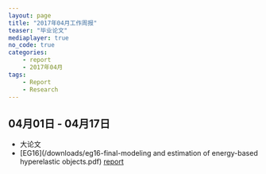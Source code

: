 ```yaml
---
layout: page
title: "2017年04月工作周报"
teaser: "毕业论文"
mediaplayer: true
no_code: true
categories:
    - report
    - 2017年04月
tags:
    - Report
    - Research
---
```


## 04月01日 - 04月17日     
- 大论文  
- [EG16](/downloads/eg16-final-modeling and estimation of energy-based hyperelastic objects.pdf) [report](/downloads/report_20170406.pdf)